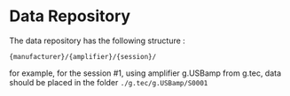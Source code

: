 # Data Repository

The data repository has the following structure :

`{manufacturer}/{amplifier}/{session}/`

for example, for the session #1, using amplifier g.USBamp from g.tec, data should be placed in the folder `./g.tec/g.USBamp/S0001`
